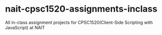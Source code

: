 # nait-cpsc1520-assignments-inclass
All in-class assignment projects for CPSC1520(Client-Side Scripting with JavaScript) at NAIT
